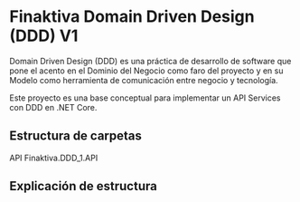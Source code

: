# Finaktiva Domain Driven Design (DDD) V1

Domain Driven Design (DDD) es una práctica de desarrollo de software que pone el acento en el Dominio del Negocio como faro del proyecto 
y en su Modelo como herramienta de comunicación entre negocio y tecnología.

Este proyecto es una base conceptual para implementar un API Services con DDD en .NET Core.


## Estructura de carpetas

API
   Finaktiva.DDD_1.API
	
## Explicación de estructura

